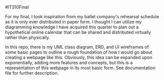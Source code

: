 #IT310Final

For my final, I took inspiration from my ballet company's rehearsal schedule as it is only ever distributed in paper form. I thought I can utilize my diagramming knowledge I have acquired this quarter to plan out a hypothetical online calendar that can be shared and distributed virtually rather than physically. 


In this repo, there is my UML class diagram, ERD, and UI wireframes of some basic pages to outline a rough foundation of how I would go about creating a webpage like this. Obviously, this idea can be expanded upon exponentially, adding more features and concepts, but this is a representation of this webpage in its most basic form. See documentation file for further description.
